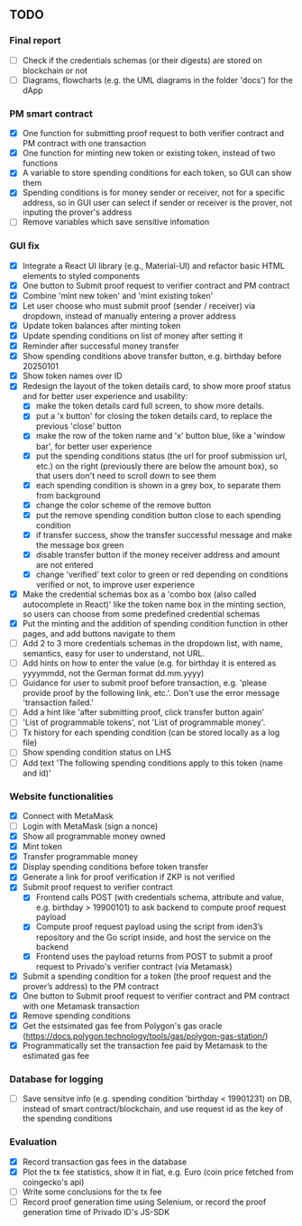 ## TODO
### Final report
- [ ] Check if the credentials schemas (or their digests) are stored on blockchain or not
- [ ] Diagrams, flowcharts (e.g. the UML diagrams in the folder 'docs') for the dApp

### PM smart contract
- [x] One function for submitting proof request to both verifier contract and PM contract with one transaction
- [x] One function for minting new token or existing token, instead of two functions
- [x] A variable to store spending conditions for each token, so GUI can show them
- [x] Spending conditions is for money sender or receiver, not for a specific address, so in GUI user can select if sender or receiver is the prover, not inputing the prover's address
- [ ] Remove variables which save sensitive infomation

### GUI fix
- [x] Integrate a React UI library (e.g., Material-UI) and refactor basic HTML elements to styled components
- [x] One button to Submit proof request to verifier contract and PM contract
- [x] Combine 'mint new token' and 'mint existing token'
- [x] Let user choose who must submit proof (sender / receiver) via dropdown, instead of manually entering a prover address
- [x] Update token balances after minting token
- [x] Update spending conditions on list of money after setting it
- [x] Reminder after successful money transfer
- [x] Show spending conditions above transfer button, e.g. birthday before 20250101
- [x] Show token names over ID
- [x] Redesign the layout of the token details card, to show more proof status and for better user experience and usability:
  - [x] make the token details card full screen, to show more details.
  - [x] put a 'x button' for closing the token details card, to replace the previous 'close' button
  - [x] make the row of the token name and 'x' button blue, like a 'window bar', for better user experience
  - [x] put the spending conditions status (the url for proof submission url, etc.) on the right (previously there are below the amount box), so that users don't need to scroll down to see them 
  - [x] each spending condition is shown in a grey box, to separate them from background
  - [x] change the color scheme of the remove button
  - [x] put the remove spending condition button close to each spending condition 
  - [x] if transfer success, show the transfer successful message and make the message box green
  - [x] disable transfer button if the money receiver address and amount are not entered
  - [x] change 'verified' text color to green or red depending on conditions verified or not, to improve user experience
- [x] Make the credential schemas box as a 'combo box (also called autocomplete in React)' like the token name box in the minting section, so users can choose from some predefined credential schemas
- [x] Put the minting and the addition of spending condition function in other pages, and add buttons navigate to them
- [ ] Add 2 to 3 more credentials schemas in the dropdown list, with name, semantics, easy for user to understand, not URL.
- [ ] Add hints on how to enter the value (e.g. for birthday it is entered as yyyymmdd, not the German format dd.mm.yyyy)
- [ ] Guidance for user to submit proof before transaction, e.g. 'please provide proof by the following link, etc.'. Don't use the error message 'transaction failed.'
- [ ] Add a hint like 'after submitting proof, click transfer button again'
- [ ] 'List of programmable tokens', not 'List of programmable money'.
- [ ] Tx history for each spending condition (can be stored locally as a log file)
- [ ] Show spending condition status on LHS
- [ ] Add text 'The following spending conditions apply to this token (name and id)'

### Website functionalities
- [x] Connect with MetaMask
- [ ] Login with MetaMask (sign a nonce)
- [x] Show all programmable money owned
- [x] Mint token
- [x] Transfer programmable money
- [x] Display spending conditions before token transfer
- [x] Generate a link for proof verification if ZKP is not verified
- [x] Submit proof request to verifier contract
  - [x] Frontend calls POST (with credentials schema, attribute and value, e.g. birthday > 19900101) to ask backend to compute proof request payload 
  - [x] Compute proof request payload using the script from iden3’s repository and the Go script inside, and host the service on the backend
  - [x] Frontend uses the payload returns from POST to submit a proof request to Privado's verifier contract (via Metamask)
- [x] Submit a spending condition for a token (the proof request and the prover’s address) to the PM contract
- [x] One button to Submit proof request to verifier contract and PM contract with one Metamask transaction
- [x] Remove spending conditions
- [x] Get the estsimated gas fee from Polygon's gas oracle (https://docs.polygon.technology/tools/gas/polygon-gas-station/)
- [x] Programmatically set the transaction fee paid by Metamask to the estimated gas fee

### Database for logging
- [ ] Save sensitve info (e.g. spending condition 'birthday < 19901231) on DB, instead of smart contract/blockchain, and use request id as the key of the spending conditions

### Evaluation
- [x] Record transaction gas fees in the database
- [x] Plot the tx fee statistics, show it in fiat, e.g. Euro (coin price fetched from coingecko's api)
- [ ] Write some conclusions for the tx fee
- [ ] Record proof generation time using Selenium, or record the proof generation time of Privado ID's JS-SDK
